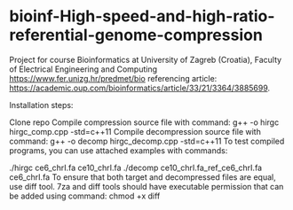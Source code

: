 # bioinf-High-speed-and-high-ratio-referential-genome-compression
Project for course Bioinformatics at University of Zagreb (Croatia), Faculty of Electrical Engineering and Computing https://www.fer.unizg.hr/predmet/bio referencing article: https://academic.oup.com/bioinformatics/article/33/21/3364/3885699.

Installation steps:

Clone repo
Compile compression source file with command: g++ -o hirgc hirgc_comp.cpp -std=c++11
Compile decompression source file with command: g++ -o decomp hirgc_decomp.cpp -std=c++11
To test compiled programs, you can use attached examples with commands:

./hirgc ce6_chrI.fa ce10_chrI.fa
./decomp ce10_chrI.fa_ref_ce6_chrI.fa ce6_chrI.fa
To ensure that both target and decompressed files are equal, use diff tool.
7za and diff tools should have executable permission that can be added using command:
chmod +x diff